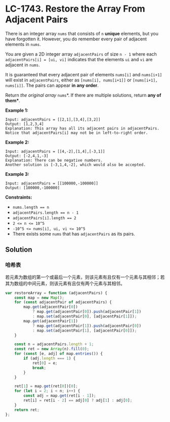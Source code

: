 # LC-1743. Restore the Array From Adjacent Pairs

There is an integer array `nums` that consists of `n` **unique** elements, but you have forgotten it. However, you do remember every pair of adjacent elements in `nums`.

You are given a 2D integer array `adjacentPairs` of size `n - 1` where each `adjacentPairs[i] = [ui, vi]` indicates that the elements `ui` and `vi` are adjacent in `nums`.

It is guaranteed that every adjacent pair of elements `nums[i]` and `nums[i+1]` will exist in `adjacentPairs`, either as `[nums[i], nums[i+1]]` or `[nums[i+1], nums[i]]`. The pairs can appear **in any order**.

Return _the original array_ `nums`\*. If there are multiple solutions, return **any of them\***.

**Example 1:**

```
Input: adjacentPairs = [[2,1],[3,4],[3,2]]
Output: [1,2,3,4]
Explanation: This array has all its adjacent pairs in adjacentPairs.
Notice that adjacentPairs[i] may not be in left-to-right order.
```

**Example 2:**

```
Input: adjacentPairs = [[4,-2],[1,4],[-3,1]]
Output: [-2,4,1,-3]
Explanation: There can be negative numbers.
Another solution is [-3,1,4,-2], which would also be accepted.
```

**Example 3:**

```
Input: adjacentPairs = [[100000,-100000]]
Output: [100000,-100000]
```

**Constraints:**

-   `nums.length == n`
-   `adjacentPairs.length == n - 1`
-   `adjacentPairs[i].length == 2`
-   `2 <= n <= 10^5`
-   `-10^5 <= nums[i], ui, vi <= 10^5`
-   There exists some `nums` that has `adjacentPairs` as its pairs.

## Solution

### 哈希表

若元素为数组的第一个或最后一个元素，则该元素有且仅有一个元素与其相邻；若其为数组的中间元素，则该元素有且仅有两个元素与其相邻。

```javascript
var restoreArray = function (adjacentPairs) {
    const map = new Map();
    for (const adjacentPair of adjacentPairs) {
        map.get(adjacentPair[0])
            ? map.get(adjacentPair[0]).push(adjacentPair[1])
            : map.set(adjacentPair[0], [adjacentPair[1]]);
        map.get(adjacentPair[1])
            ? map.get(adjacentPair[1]).push(adjacentPair[0])
            : map.set(adjacentPair[1], [adjacentPair[0]]);
    }

    const n = adjacentPairs.length + 1;
    const ret = new Array(n).fill(0);
    for (const [e, adj] of map.entries()) {
        if (adj.length === 1) {
            ret[0] = e;
            break;
        }
    }

    ret[1] = map.get(ret[0])[0];
    for (let i = 2; i < n; i++) {
        const adj = map.get(ret[i - 1]);
        ret[i] = ret[i - 2] == adj[0] ? adj[1] : adj[0];
    }
    return ret;
};
```
